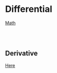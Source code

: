 <!--------------------------------------------------------------------------------- Differential -->
# Differential
[Math]


<!--------------------------------------------------------------------------------- Derivative -->
<br><br>

## Derivative
[Here](https://github.com/kashanimorteza/math_document/blob/main/derivative.md)



<!--------------------------------------------------------------------------------- Link -->
[Math]: https://github.com/kashanimorteza/math_document/blob/main/README.md